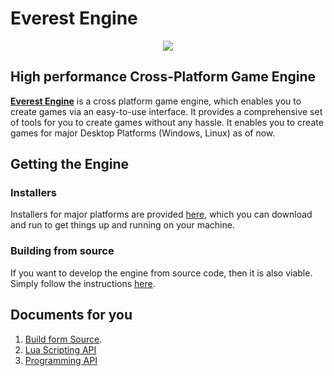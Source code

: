 # Everest Engine

<p align="center">
    <img src="everest-assets/everest_logo.png" />
</p>

## High performance Cross-Platform Game Engine

__[Everest Engine](https://sunxsapk.github.io/everest)__ is a cross platform game engine, which enables
you to create games via an easy-to-use interface. It provides a comprehensive set of tools for you to
create games without any hassle. It enables you to create games for major Desktop Platforms (Windows,
Linux) as of now.

## Getting the Engine

### Installers
Installers for major platforms are provided [here](https://github.com/sunxsapk/everest/releases), which
you can download and run to get things up and running on your machine.

### Building from source
If you want to develop the engine from source code, then it is also viable. Simply follow the instructions
[here](/docs/Build.md).


## Documents for you

1. [Build form Source](/docs/Build.md).
2. [Lua Scripting API](/docs/ScriptingAPI.md)
3. [Programming API](/docs/ProgrammingAPI.md)

